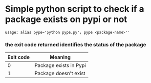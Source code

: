 # Simple python script to check if a package exists on pypi or not

```usage: alias pype='python pype.py'; pype <package-name>''```

### the exit code returned identifies the status of the package

| Exit code | Meaning                |
|-----------|------------------------|
| 0         | Package exists in Pypi |
| 1         | Package doesn't exist  |